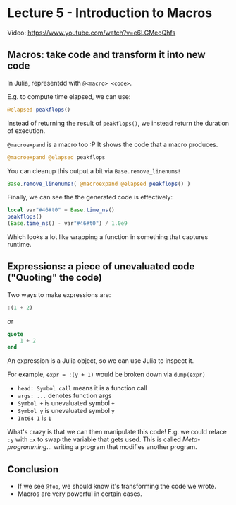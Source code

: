 # Lecture 5 - Introduction to Macros

Video: https://www.youtube.com/watch?v=e6LGMeoQhfs

## Macros: take code and transform it into new code

In Julia, representdd with `@<macro> <code>`.

E.g. to compute time elapsed, we can use:

```julia
@elapsed peakflops()
```

Instead of returning the result of `peakflops()`, we instead return the duration of execution.

`@macroexpand` is a macro too :P It shows the code that a macro produces.

```julia
@macroexpand @elapsed peakflops
```

You can cleanup this output a bit via `Base.remove_linenums!`

```julia
Base.remove_linenums!( @macroexpand @elapsed peakflops() )
```

Finally, we can see the the generated code is effectively:
```julia
local var"#46#t0" = Base.time_ns()
peakflops()
(Base.time_ns() - var"#46#t0") / 1.0e9
```

Which looks a lot like wrapping a function in something that captures runtime.

## Expressions: a piece of unevaluated code ("Quoting" the code)

Two ways to make expressions are:
```julia
:(1 + 2)
```
or
```julia
quote
    1 + 2
end
```

An expression is a Julia object, so we can use Julia to inspect it.

For example, `expr = :(y + 1)` would be broken down via `dump(expr)`

- `head: Symbol call` means it is a function call
- `args: ...` denotes function args
- `Symbol +` is unevaluated symbol `+`
- `Symbol y` is unevaluated symbol `y`
- `Int64 1` is `1`


What's crazy is that we can then manipulate this code! E.g. we could relace `:y` with `:x` to swap the variable that gets used. This is called *Meta-programming*... writing a program that modifies another program.

## Conclusion

- If we see `@foo`, we should know it's transforming the code we wrote.
- Macros are very powerful in certain cases.



